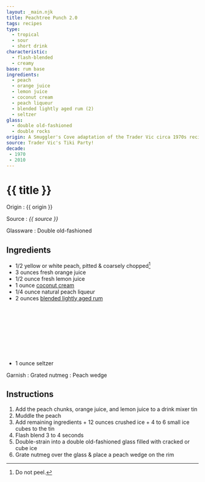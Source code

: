 ```yaml
---
layout: _main.njk
title: Peachtree Punch 2.0
tags: recipes
type:
  - tropical
  - sour
  - short drink
characteristic:
  - flash-blended
  - creamy
base: rum base
ingredients:
  - peach
  - orange juice
  - lemon juice
  - coconut cream
  - peach liqueur
  - blended lightly aged rum (2)
  - seltzer
glass: 
  - double old-fashioned
  - double rocks
origin: A Smuggler's Cove adaptation of the Trader Vic circa 1970s recipe. The original drink was conceived for the opening of Trader Vic's Atlanta.
source: Trader Vic's Tiki Party!
decade:
 - 1970
 - 2010
---
```

<!-- markdownlint-disable MD025 -->
# {{ title }}
<!-- markdownlint-disable MD025 -->

Origin
  : {{ origin }}

Source
  : <cite>{{ source }}</cite>

Glassware
  : Double old-fashioned

## Ingredients

* 1/2 yellow or white peach, pitted & coarsely chopped[^1]
* 3 ounces fresh orange juice
* 1/2 ounce fresh lemon juice
* 1 ounce [coconut cream](/mixes/coconut-cream)
* 1/4 ounce natural peach liqueur
* 2 ounces [blended lightly aged rum](/rums/04-rum-blended-lightly-aged/)<icon-l space="1em" class="bigger" label="(2)"><span class="with-icon"><svg class="icon"><use href="/assets/images/icons/circle-2.svg#circle-2"></use></svg></span></icon-l>
* 1 ounce seltzer

[^1]: Do not peel.

Garnish
  : Grated nutmeg
  : Peach wedge

## Instructions

1. Add the peach chunks, orange juice, and lemon juice to a drink mixer tin
2. Muddle the peach
3. Add remaining ingredients + 12 ounces crushed ice + 4 to 6 small ice cubes to the tin
4. Flash blend 3 to 4 seconds
5. Double-strain into a double old-fashioned glass filled with cracked or cube ice
6. Grate nutmeg over the glass & place a peach wedge on the rim
